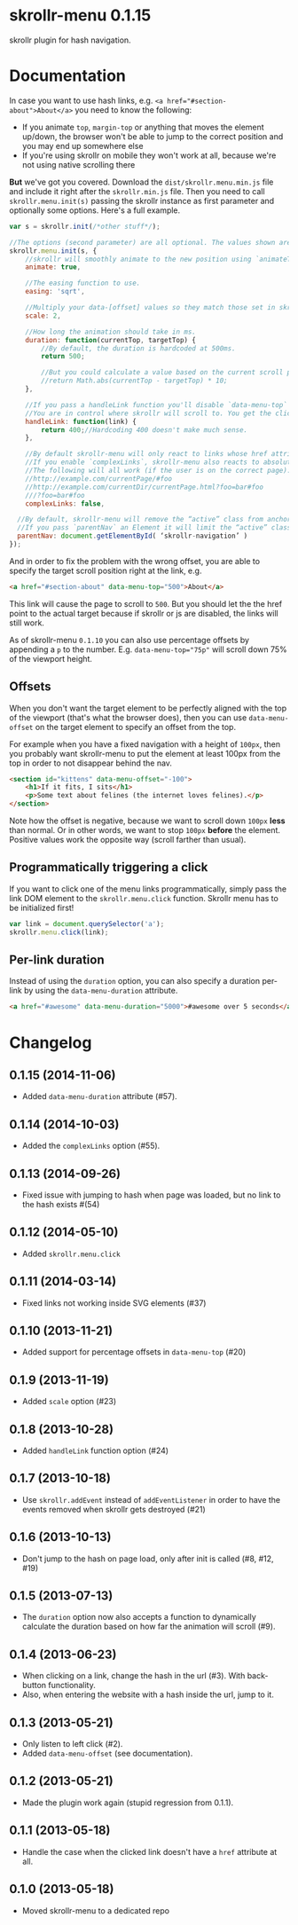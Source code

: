 skrollr-menu 0.1.15
===================

skrollr plugin for hash navigation.


Documentation
=============

In case you want to use hash links, e.g. `<a href="#section-about">About</a>` you need to know the following:

* If you animate `top`, `margin-top` or anything that moves the element up/down, the browser won't be able to jump to the correct position and you may end up somewhere else
* If you're using skrollr on mobile they won't work at all, because we're not using native scrolling there

**But** we've got you covered.  Download the `dist/skrollr.menu.min.js` file and include it right after the `skrollr.min.js` file. Then you need to call `skrollr.menu.init(s)` passing the skrollr instance as first parameter and optionally some options. Here's a full example.

```js
var s = skrollr.init(/*other stuff*/);

//The options (second parameter) are all optional. The values shown are the default values.
skrollr.menu.init(s, {
	//skrollr will smoothly animate to the new position using `animateTo`.
	animate: true,

	//The easing function to use.
	easing: 'sqrt',

	//Multiply your data-[offset] values so they match those set in skrollr.init
	scale: 2,

	//How long the animation should take in ms.
	duration: function(currentTop, targetTop) {
		//By default, the duration is hardcoded at 500ms.
		return 500;

		//But you could calculate a value based on the current scroll position (`currentTop`) and the target scroll position (`targetTop`).
		//return Math.abs(currentTop - targetTop) * 10;
	},

	//If you pass a handleLink function you'll disable `data-menu-top` and `data-menu-offset`.
	//You are in control where skrollr will scroll to. You get the clicked link as a parameter and are expected to return a number.
	handleLink: function(link) {
		return 400;//Hardcoding 400 doesn't make much sense.
	},

	//By default skrollr-menu will only react to links whose href attribute contains a hash and nothing more, e.g. `href="#foo"`.
	//If you enable `complexLinks`, skrollr-menu also reacts to absolute and relative URLs which have a hash part.
	//The following will all work (if the user is on the correct page):
	//http://example.com/currentPage/#foo
	//http://example.com/currentDir/currentPage.html?foo=bar#foo
	///?foo=bar#foo
	complexLinks: false,

  //By default, skrollr-menu will remove the “active” class from anchor tags throughout the entire document.
  //If you pass `parentNav` an Element it will limit the “active” class removal to that container node.
  parentNav: document.getElementById( ‘skrollr-navigation’ )
});
```

And in order to fix the problem with the wrong offset, you are able to specify the target scroll position right at the link, e.g.

```html
<a href="#section-about" data-menu-top="500">About</a>
```

This link will cause the page to scroll to `500`. But you should let the the href point to the actual target because if skrollr or js are disabled, the links will still work.

As of skrollr-menu `0.1.10` you can also use percentage offsets by appending a `p` to the number. E.g. `data-menu-top="75p"` will scroll down 75% of the viewport height.


Offsets
-----

When you don't want the target element to be perfectly aligned with the top of the viewport (that's what the browser does), then you can use `data-menu-offset` on the target element to specify an offset from the top.

For example when you have a fixed navigation with a height of `100px`, then you probably want skrollr-menu to put the element at least 100px from the top in order to not disappear behind the nav.

```html
<section id="kittens" data-menu-offset="-100">
	<h1>If it fits, I sits</h1>
	<p>Some text about felines (the internet loves felines).</p>
</section>
```

Note how the offset is negative, because we want to scroll down `100px` **less** than normal. Or in other words, we want to stop `100px` **before** the element. Positive values work the opposite way (scroll farther than usual).


Programmatically triggering a click
-----------------------------------

If you want to click one of the menu links programmatically, simply pass the link DOM element to the `skrollr.menu.click` function. Skrollr menu has to be initialized first!

```js
var link = document.querySelector('a');
skrollr.menu.click(link);
```


Per-link duration
-----------------

Instead of using the `duration` option, you can also specify a duration per-link by using the `data-menu-duration` attribute.

```html
<a href="#awesome" data-menu-duration="5000">#awesome over 5 seconds</a>
```


Changelog
=========

0.1.15 (2014-11-06)
-------------------

* Added `data-menu-duration` attribute (#57).

0.1.14 (2014-10-03)
-------------------

* Added the `complexLinks` option (#55).

0.1.13 (2014-09-26)
-------------------

* Fixed issue with jumping to hash when page was loaded, but no link to the hash exists #(54)

0.1.12 (2014-05-10)
-------------------

* Added `skrollr.menu.click`

0.1.11 (2014-03-14)
-----

* Fixed links not working inside SVG elements (#37)

0.1.10 (2013-11-21)
-----

* Added support for percentage offsets in `data-menu-top` (#20)

0.1.9 (2013-11-19)
-----

* Added `scale` option (#23)

0.1.8 (2013-10-28)
-----

* Added `handleLink` function option (#24)

0.1.7 (2013-10-18)
-----

* Use `skrollr.addEvent` instead of `addEventListener` in order to have the events removed when skrollr gets destroyed (#21)

0.1.6 (2013-10-13)
-----

* Don't jump to the hash on page load, only after init is called (#8, #12, #19)

0.1.5 (2013-07-13)
-----

* The `duration` option now also accepts a function to dynamically calculate the duration based on how far the animation will scroll (#9).

0.1.4 (2013-06-23)
-----

* When clicking on a link, change the hash in the url (#3). With back-button functionality.
* Also, when entering the website with a hash inside the url, jump to it.

0.1.3 (2013-05-21)
-----

* Only listen to left click (#2).
* Added `data-menu-offset` (see documentation).

0.1.2 (2013-05-21)
-----

* Made the plugin work again (stupid regression from 0.1.1).

0.1.1 (2013-05-18)
-----

* Handle the case when the clicked link doesn't have a `href` attribute at all.

0.1.0 (2013-05-18)
-----

* Moved skrollr-menu to a dedicated repo
